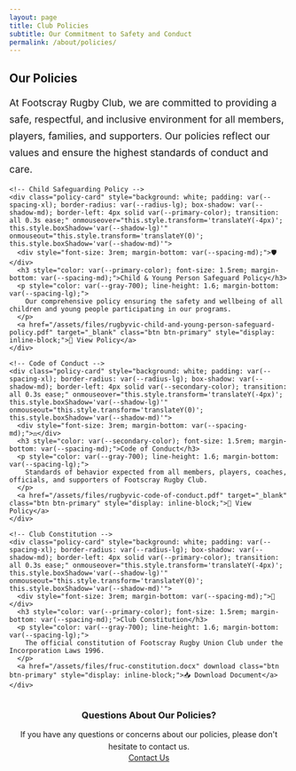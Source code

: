 ```yaml
---
layout: page
title: Club Policies
subtitle: Our Commitment to Safety and Conduct
permalink: /about/policies/
---
```


<div class="content-section">
  <h2>Our Policies</h2>
  <p style="font-size: 1.1rem; line-height: 1.7; color: var(--gray-700); margin-bottom: var(--spacing-xl);">
    At Footscray Rugby Club, we are committed to providing a safe, respectful, and inclusive environment for all members, players, families, and supporters. Our policies reflect our values and ensure the highest standards of conduct and care.
  </p>
</div>

<div class="content-section">
  <div class="policies-grid" style="display: grid; grid-template-columns: repeat(auto-fit, minmax(300px, 1fr)); gap: var(--spacing-xl); margin: var(--spacing-xl) 0;">

    <!-- Child Safeguarding Policy -->
    <div class="policy-card" style="background: white; padding: var(--spacing-xl); border-radius: var(--radius-lg); box-shadow: var(--shadow-md); border-left: 4px solid var(--primary-color); transition: all 0.3s ease;" onmouseover="this.style.transform='translateY(-4px)'; this.style.boxShadow='var(--shadow-lg)'" onmouseout="this.style.transform='translateY(0)'; this.style.boxShadow='var(--shadow-md)'">
      <div style="font-size: 3rem; margin-bottom: var(--spacing-md);">🛡️</div>
      <h3 style="color: var(--primary-color); font-size: 1.5rem; margin-bottom: var(--spacing-md);">Child & Young Person Safeguard Policy</h3>
      <p style="color: var(--gray-700); line-height: 1.6; margin-bottom: var(--spacing-lg);">
        Our comprehensive policy ensuring the safety and wellbeing of all children and young people participating in our programs.
      </p>
      <a href="/assets/files/rugbyvic-child-and-young-person-safeguard-policy.pdf" target="_blank" class="btn btn-primary" style="display: inline-block;">📄 View Policy</a>
    </div>

    <!-- Code of Conduct -->
    <div class="policy-card" style="background: white; padding: var(--spacing-xl); border-radius: var(--radius-lg); box-shadow: var(--shadow-md); border-left: 4px solid var(--secondary-color); transition: all 0.3s ease;" onmouseover="this.style.transform='translateY(-4px)'; this.style.boxShadow='var(--shadow-lg)'" onmouseout="this.style.transform='translateY(0)'; this.style.boxShadow='var(--shadow-md)'">
      <div style="font-size: 3rem; margin-bottom: var(--spacing-md);">⚖️</div>
      <h3 style="color: var(--secondary-color); font-size: 1.5rem; margin-bottom: var(--spacing-md);">Code of Conduct</h3>
      <p style="color: var(--gray-700); line-height: 1.6; margin-bottom: var(--spacing-lg);">
        Standards of behavior expected from all members, players, coaches, officials, and supporters of Footscray Rugby Club.
      </p>
      <a href="/assets/files/rugbyvic-code-of-conduct.pdf" target="_blank" class="btn btn-primary" style="display: inline-block;">📄 View Policy</a>
    </div>

    <!-- Club Constitution -->
    <div class="policy-card" style="background: white; padding: var(--spacing-xl); border-radius: var(--radius-lg); box-shadow: var(--shadow-md); border-left: 4px solid var(--primary-color); transition: all 0.3s ease;" onmouseover="this.style.transform='translateY(-4px)'; this.style.boxShadow='var(--shadow-lg)'" onmouseout="this.style.transform='translateY(0)'; this.style.boxShadow='var(--shadow-md)'">
      <div style="font-size: 3rem; margin-bottom: var(--spacing-md);">📜</div>
      <h3 style="color: var(--primary-color); font-size: 1.5rem; margin-bottom: var(--spacing-md);">Club Constitution</h3>
      <p style="color: var(--gray-700); line-height: 1.6; margin-bottom: var(--spacing-lg);">
        The official constitution of Footscray Rugby Union Club under the Incorporation Laws 1996.
      </p>
      <a href="/assets/files/fruc-constitution.docx" download class="btn btn-primary" style="display: inline-block;">📥 Download Document</a>
    </div>

  </div>
</div>

<div class="content-section">
  <div style="background: var(--gray-50); padding: var(--spacing-xl); border-radius: var(--radius-lg); text-align: center;">
    <h3 style="color: var(--primary-color); margin-bottom: var(--spacing-md);">Questions About Our Policies?</h3>
    <p style="color: var(--gray-700); line-height: 1.6; margin-bottom: var(--spacing-lg);">
      If you have any questions or concerns about our policies, please don't hesitate to contact us.
    </p>
    <a href="/contact" class="btn btn-secondary">Contact Us</a>
  </div>
</div>
